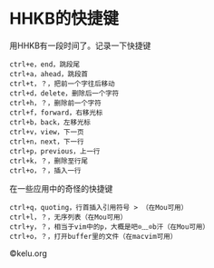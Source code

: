 # HHKB的快捷键

用HHKB有一段时间了。记录一下快捷键

	ctrl+e，end，跳段尾
	ctrl+a，ahead，跳段首
	ctrl+t，？，把前一个字往后移动
	ctrl+d，delete，删除后一个字符
	ctrl+h，？，删除前一个字符
	ctrl+f，forward，右移光标
	ctrl+b，back，左移光标
	ctrl+v，view，下一页
	ctrl+n，next，下一行
	ctrl+p，previous，上一行
	ctrl+k，？，删除至行尾
	ctrl+o，？，插入一行

在一些应用中的奇怪的快捷键

	ctrl+q，quoting，行首插入引用符号 > （在Mou可用）
	ctrl+l，？，无序列表（在Mou可用）
	ctrl+y，？，相当于vim中的p，大概是吧⊙﹏⊙b汗（在Mou可用）
	ctrl+o，？，打开buffer里的文件（在macvim可用）

&copy;kelu.org